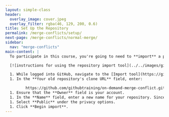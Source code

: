 ```yaml
---
layout: simple-class
header:
  overlay_image: cover.jpeg
  overlay_filter: rgba(46, 129, 200, 0.6)
title: Set Up the Repository
permalink: /merge-conflicts/setup/
next-page: /merge-conflicts/normal-merge/
sidebar:
  nav: "merge-conflicts"
main-content: |
  To participate in this course, you're going to need to **import** a project from the [GitHub Training organization](https://github.com/githubtraining). Importing a project will essentially copy the repository -- including all of the files, branches and history to your account.

  [![instructions for using the repository import tool](../../images/gifs/merge-conflict/mc-import.gif)](../../images/gifs/merge-conflict/mc-import.gif)

  1. While logged into GitHub, navigate to the [Import tool](https://github.com/new/import).
  1. In the **Your old repository's clone URL** field, enter:

         https://github.com/githubtraining/on-demand-merge-conflict.git
  1. Ensure that the **Owner** field is your account.
  1. In the **Name** field, enter a new name for your repository. Since this course not only teaches you about merge conflicts but also provides a GitHub Pages powered resume template, maybe something like `resume` would work.
  1. Select **Public** under the privacy options.
  1. Click **Begin import**.
---
```

